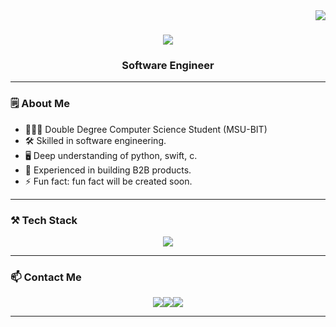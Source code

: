 <img align="right" src="https://visitor-badge.laobi.icu/badge?page_id=TimofeyIvanenko" />

<h1 align="center">
  <img src="https://readme-typing-svg.herokuapp.com/?font=Righteous&size=35&center=true&vCenter=true&width=500&height=70&duration=4000&lines=Hi+There!+👋;+I'm+Timofey+Ivanenko!" />
</h1>

<h3 align="center">Software Engineer</h3>

---

### 🗒️ About Me

- 🧑🏼‍💻 Double Degree Computer Science Student (MSU-BIT)
- 🛠️ Skilled in software engineering.
- 🖥️ Deep understanding of python, swift, c.
- 🧠 Experienced in building B2B products.
- ⚡ Fun fact: fun fact will be created soon.

---

### ⚒️ Tech Stack

<div align="center">
  <img src="https://skillicons.dev/icons?i=python,swift,c,html,css,git" />
</div>

---

### 📫 Contact Me

<div align="center">
  <a href="mailto:timaivanenko15@gmail.com"><img src="https://img.shields.io/badge/Gmail-333333?style=for-the-badge&logo=gmail&logoColor=red"/></a><a href="https://www.linkedin.com/in/timofey-ivanenko/" target="_blank"><img src="https://img.shields.io/badge/LinkedIn-0077B5?style=for-the-badge&logo=linkedin&logoColor=white"/></a><a href="https://www.linkedin.com/in/timofeyivanenko/overlay/1736482980634/single-media-viewer/?profileId=ACoAAEvO00AByEHPyA3d3a-jMA0f1iacwhyMRYs" target="_blank"><img src="https://img.shields.io/badge/Portfolio-FF5722?style=for-the-badge&logo=todoist&logoColor=white"/></a>
</div>

---
